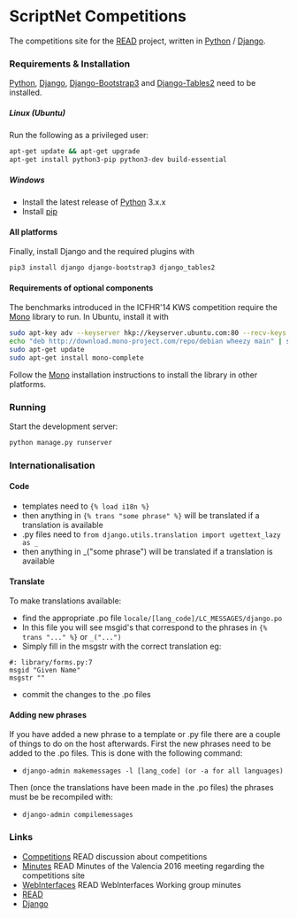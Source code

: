 # ScriptNet Competitions

The competitions site for the [READ] project, written in [Python] / [Django].

### Requirements & Installation
[Python], [Django], [Django-Bootstrap3] and [Django-Tables2] need to be installed.

##### Linux (Ubuntu)
Run the following as a privileged user:
```sh
apt-get update && apt-get upgrade
apt-get install python3-pip python3-dev build-essential
```
##### Windows
* Install the latest release of [Python] 3.x.x
* Install [pip]

#### All platforms
Finally, install Django and the required plugins with
```sh
pip3 install django django-bootstrap3 django_tables2
```



#### Requirements of optional components

The benchmarks introduced in the ICFHR'14 KWS competition require the [Mono] library to run. In Ubuntu, install it with
```sh
sudo apt-key adv --keyserver hkp://keyserver.ubuntu.com:80 --recv-keys 3FA7E0328081BFF6A14DA29AA6A19B38D3D831EF
echo "deb http://download.mono-project.com/repo/debian wheezy main" | sudo tee /etc/apt/sources.list.d/mono-xamarin.list
sudo apt-get update
sudo apt-get install mono-complete
```
Follow the [Mono] installation instructions to install the library in other platforms.

### Running

Start the development server:
```sh
python manage.py runserver
```

### Internationalisation

#### Code
* templates need to ```{% load i18n %}```
* then anything in ```{% trans "some phrase" %}``` will be translated if a translation is available
* .py files need to ```from django.utils.translation import ugettext_lazy as _```
* then anything in _("some phrase") will be translated if a translation is available

#### Translate
To make translations available:
* find the appropriate .po file ```locale/[lang_code]/LC_MESSAGES/django.po```
* In this file you will see msgid's that correspond to the phrases in ```{% trans "..." %}``` or ```_("...")```
* Simply fill in the msgstr with the correct translation eg:
```
#: library/forms.py:7
msgid "Given Name"
msgstr ""
```
* commit the changes to the .po files

#### Adding new phrases

If you have added a new phrase to a template or .py file there are a couple of things to do on the host afterwards. First the new phrases need to be added to the .po files. This is done with the following command:

* ```django-admin makemessages -l [lang_code] (or -a for all languages)```

Then (once the translations have been made in the .po files) the phrases must be be recompiled with:

* ```django-admin compilemessages```


### Links

* [Competitions] READ discussion about competitions
* [Minutes] READ Minutes of the Valencia 2016 meeting regarding the competitions site
* [WebInterfaces] READ WebInterfaces Working group minutes
* [READ]
* [Django]

[Competitions]: <https://read02.uibk.ac.at/wiki/index.php/Competitions>
[Minutes]: <https://read02.uibk.ac.at/wiki/index.php/Technical_Meetings:Valencia_Meeting_Minutes#Competitions_site>
[WebInterfaces]: <https://read02.uibk.ac.at/wiki/index.php/Technical_Meetings:WebinterfacesWG>
[READ]: <http://read.transkribus.eu>
[Django]: <https://www.djangoproject.com/>
[Django-Bootstrap3]: <http://github.com/dyve/django-bootstrap3>
[Django-Tables2]: <http://github.com/bradleyayers/django-tables2>
[Mono]: <http://www.mono-project.com/>
[Python]: <https://www.python.org>
[Pip]: <https://pip.pypa.io/en/stable/installing/>
